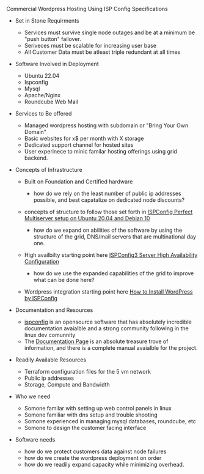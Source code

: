 Commercial Wordpress Hosting Using ISP Config Specifications 

-  Set in Stone Requirments 
	- Services must survive single node outages and be at a minimum be "push button" failover. 
	- Seriveces must be scalable for increasing user base 
	- All Customer Data must be atleast triple redundant at all times 

- Software Involved in Deployment 
	- Ubuntu 22.04 
	- Ispconfig 
	- Mysql 
	- Apache/Nginx 
	- Roundcube Web Mail 

- Services to Be offered 
	- Managed wordpress hosting with subdomain or "Bring Your Own Domain" 
	- Basic websites for x$ per month with X storage 
	- Dedicated support channel for hosted sites 
	- User experinece to minic familar hosting offerings using grid backend. 
	
- Concepts of Infrastructure 
	- Built on Foundation and Certified hardware 
		- how do we rely on the least number of public ip addresses possible, and best capatalize on dedicated node discounts? 
	
	- concepts of structure to follow those set forth in [ISPConfig Perfect Multiserver setup on Ubuntu 20.04 and Debian 10](https://www.howtoforge.com/tutorial/ispconfig-multiserver-setup-debian-ubuntu/)
		- how do we expand on abilities of the software by using the structure of the grid, DNS/mail servers that are multinational day one. 
	
	- High availbilty starting point here [ISPConfig3 Server High Availability Configuration](https://forum.howtoforge.com/threads/ispconfig3-server-high-availability-configuration.44173/)
		- how do we use the expanded capabilities of the grid to improve what can be done here? 
		
	- Wordpress integration starting point here [How to Install WordPress by ISPConfig](https://portal.databasemart.com/kb/a398/how-to-install-wordpress-by-ispconfig.aspx)
	
- Documentation and Resources 
	- [ispconfig](https://www.ispconfig.org/) is an opensource software that has absolutely incredible documentation avaialble and a strong community following in the linux dev comunnity
	- The [Documentation Page](https://www.ispconfig.org/documentation/) is an absolute treasure trove of information, and there is a complete manual avaialble for the project. 

- Readily Available Resources 
	- Terraform configuration files for the 5 vm network 
	- Public ip addresses 
	- Storage, Compute and Bandwidth 
	
- Who we need 
	- Somone familar with setting up web control panels in linux 
	- Somone familiar with dns setup and trouble shooting 
	- Somone experienced in managing mysql databases, roundcube, etc 
	- Somone to design the customer facing interface 
	
- Software needs 
	- how do we protect customers data against node failures 
	- how do we create the wordpress deployment on order 
	- how do we readily expand capacity while minimizing overhead. 
